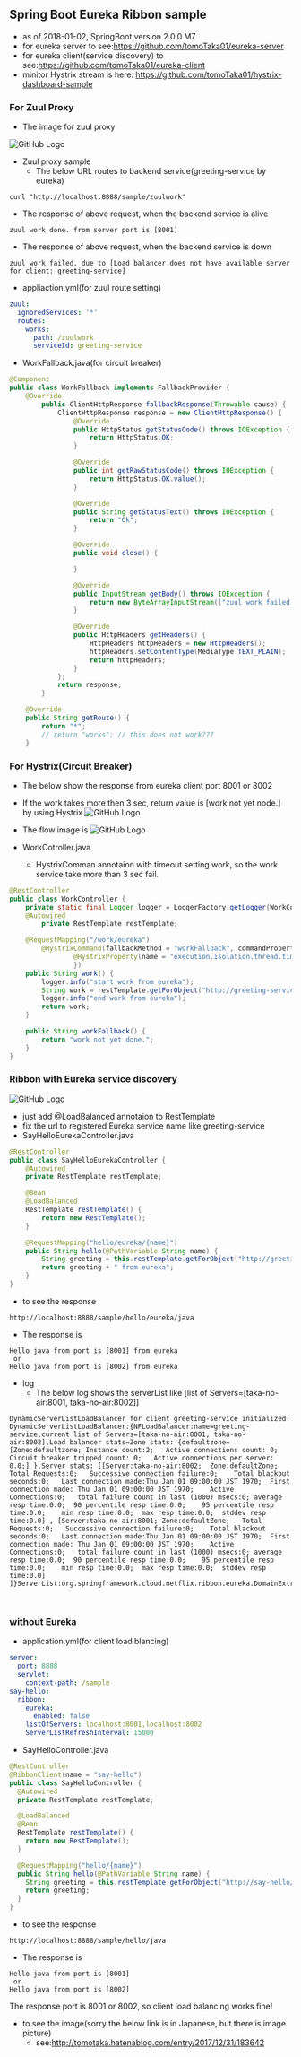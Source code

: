 ## Spring Boot Eureka Ribbon sample
  * as of 2018-01-02, SpringBoot version 2.0.0.M7
  * for eureka server to see:https://github.com/tomoTaka01/eureka-server
  * for eureka client(service discovery) to see:https://github.com/tomoTaka01/eureka-client
  * minitor Hystrix stream is here: https://github.com/tomoTaka01/hystrix-dashboard-sample

### For Zuul Proxy

  * The image for zuul proxy

  ![GitHub Logo](/images/zuul-flow.png)

  * Zuul proxy sample
    * The below URL routes to backend service(greeting-service by eureka)

```
curl "http://localhost:8888/sample/zuulwork"
```
  * The response of above request, when the backend service is alive

```
zuul work done. from server port is [8001]
```

  * The response of above request, when the backend service is down

```
zuul work failed. due to [Load balancer does not have available server for client: greeting-service]
```

  * appliaction.yml(for zuul route setting)

```yml
zuul:
  ignoredServices: '*'
  routes:
    works:
      path: /zuulwork
      serviceId: greeting-service
```

  * WorkFallback.java(for circuit breaker)

```java
@Component
public class WorkFallback implements FallbackProvider {
    @Override
        public ClientHttpResponse fallbackResponse(Throwable cause) {
            ClientHttpResponse response = new ClientHttpResponse() {
                @Override
                public HttpStatus getStatusCode() throws IOException {
                    return HttpStatus.OK;
                }

                @Override
                public int getRawStatusCode() throws IOException {
                    return HttpStatus.OK.value();
                }

                @Override
                public String getStatusText() throws IOException {
                    return "Ok";
                }

                @Override
                public void close() {

                }

                @Override
                public InputStream getBody() throws IOException {
                    return new ByteArrayInputStream(("zuul work failed. due to [" + cause.getMessage() + "]").getBytes());
                }

                @Override
                public HttpHeaders getHeaders() {
                    HttpHeaders httpHeaders = new HttpHeaders();
                    httpHeaders.setContentType(MediaType.TEXT_PLAIN);
                    return httpHeaders;
                }
            };
            return response;
        }

    @Override
    public String getRoute() {
        return "*";
        // return "works"; // this does not work???
    }
```

### For Hystrix(Circuit Breaker)
  * The below show the response from eureka client port 8001 or 8002
  * If the work takes more then 3 sec, return value is [work not yet node.] by using Hystrix
  ![GitHub Logo](/images/work.png)

  * The flow image is
  ![GitHub Logo](/images/hystrix-flow.png)

  * WorkCotroller.java
    * HystrixComman annotaion with timeout setting work, so the work service take more than 3 sec fail.


```java
@RestController
public class WorkController {
    private static final Logger logger = LoggerFactory.getLogger(WorkController.class);
    @Autowired
        private RestTemplate restTemplate;

    @RequestMapping("/work/eureka")
        @HystrixCommand(fallbackMethod = "workFallback", commandProperties = {
                @HystrixProperty(name = "execution.isolation.thread.timeoutInMilliseconds", value = "3100")
                })
    public String work() {
        logger.info("start work from eureka");
        String work = restTemplate.getForObject("http://greeting-service/work", String.class);
        logger.info("end work from eureka");
        return work;
    }

    public String workFallback() {
        return "work not yet done.";
    }
}
```

### Ribbon with Eureka service discovery
  ![GitHub Logo](/images/ribbon-eureka-flow.png)

  * just add @LoadBalanced annotaion to RestTemplate
  * fix the url to registered Eureka service name like greeting-service
  * SayHelloEurekaController.java
```java
@RestController
public class SayHelloEurekaController {
    @Autowired
    private RestTemplate restTemplate;

    @Bean
    @LoadBalanced
    RestTemplate restTemplate() {
        return new RestTemplate();
    }

    @RequestMapping("hello/eureka/{name}")
    public String hello(@PathVariable String name) {
        String greeting = this.restTemplate.getForObject("http://greeting-service/hello/" + name, String.class);
        return greeting + " from eureka";
    }
}
```

  * to see the response

```
http://localhost:8888/sample/hello/eureka/java
```

  * The response is 

```
Hello java from port is [8001] from eureka
 or 
Hello java from port is [8002] from eureka
```

  * log
    * The below log shows the serverList like [list of Servers=[taka-no-air:8001, taka-no-air:8002]]

```
DynamicServerListLoadBalancer for client greeting-service initialized: DynamicServerListLoadBalancer:{NFLoadBalancer:name=greeting-service,current list of Servers=[taka-no-air:8001, taka-no-air:8002],Load balancer stats=Zone stats: {defaultzone=[Zone:defaultzone; Instance count:2;   Active connections count: 0;    Circuit breaker tripped count: 0;   Active connections per server: 0.0;] },Server stats: [[Server:taka-no-air:8002;  Zone:defaultZone;   Total Requests:0;   Successive connection failure:0;    Total blackout seconds:0;   Last connection made:Thu Jan 01 09:00:00 JST 1970;  First connection made: Thu Jan 01 09:00:00 JST 1970;    Active Connections:0;   total failure count in last (1000) msecs:0; average resp time:0.0;  90 percentile resp time:0.0;    95 percentile resp time:0.0;    min resp time:0.0;  max resp time:0.0;  stddev resp time:0.0] , [Server:taka-no-air:8001; Zone:defaultZone;   Total Requests:0;   Successive connection failure:0;    Total blackout seconds:0;   Last connection made:Thu Jan 01 09:00:00 JST 1970;  First connection made: Thu Jan 01 09:00:00 JST 1970;    Active Connections:0;   total failure count in last (1000) msecs:0; average resp time:0.0;  90 percentile resp time:0.0;    95 percentile resp time:0.0;    min resp time:0.0;  max resp time:0.0;  stddev resp time:0.0] ]}ServerList:org.springframework.cloud.netflix.ribbon.eureka.DomainExtractingServerList@e9079b9



```

### without Eureka

  * application.yml(for client load blancing)
```yml
server:
  port: 8888
  servlet:
    context-path: /sample
say-hello:
  ribbon:
    eureka:
      enabled: false
    listOfServers: localhost:8001,localhost:8002
    ServerListRefreshInterval: 15000
```


  * SayHelloController.java
```java
@RestController
@RibbonClient(name = "say-hello")
public class SayHelloController {
  @Autowired
  private RestTemplate restTemplate;

  @LoadBalanced
  @Bean
  RestTemplate restTemplate() {
    return new RestTemplate();
  }

  @RequestMapping("hello/{name}")
  public String hello(@PathVariable String name) {
    String greeting = this.restTemplate.getForObject("http://say-hello/hello/" + name, String.class);
    return greeting;
  }
}
```

  * to see the response

```
http://localhost:8888/sample/hello/java
```

  * The response is 

```
Hello java from port is [8001]
 or 
Hello java from port is [8002]
```
The response port is 8001 or 8002, so client load balancing works fine!

  * to see the image(sorry the below link is in Japanese, but there is image picture)
    * see:http://tomotaka.hatenablog.com/entry/2017/12/31/183642

